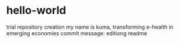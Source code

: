 # hello-world
trial repository creation
my name is kuma, transforming e-health in emerging economies
commit message: editiong readme
